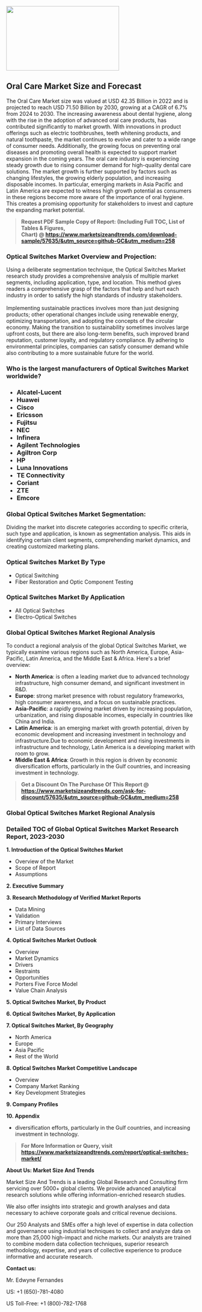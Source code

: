 <p><img class="alignnone size-medium wp-image-20088" src="https://ffe5etoiles.com/wp-content/uploads/2024/12/MST1-300x171.png" alt="" width="300" height="171" /></p><h2>Oral Care Market Size and Forecast</h2><p>The Oral Care Market size was valued at USD 42.35 Billion in 2022 and is projected to reach USD 71.50 Billion by 2030, growing at a CAGR of 6.7% from 2024 to 2030. The increasing awareness about dental hygiene, along with the rise in the adoption of advanced oral care products, has contributed significantly to market growth. With innovations in product offerings such as electric toothbrushes, teeth whitening products, and natural toothpaste, the market continues to evolve and cater to a wide range of consumer needs. Additionally, the growing focus on preventing oral diseases and promoting overall health is expected to support market expansion in the coming years. The oral care industry is experiencing steady growth due to rising consumer demand for high-quality dental care solutions. The market growth is further supported by factors such as changing lifestyles, the growing elderly population, and increasing disposable incomes. In particular, emerging markets in Asia Pacific and Latin America are expected to witness high growth potential as consumers in these regions become more aware of the importance of oral hygiene. This creates a promising opportunity for stakeholders to invest and capture the expanding market potential. </p><blockquote id="" class=""><strong>Request PDF Sample Copy of Report: (Including Full TOC, List of Tables &amp; Figures, Chart)&nbsp;@&nbsp;<strong><a href="https://www.marketsizeandtrends.com/download-sample/57635/&utm_source=github-GC&utm_medium=258" target="_blank">https://www.marketsizeandtrends.com/download-sample/57635/&utm_source=github-GC&utm_medium=258</a></strong></strong></blockquote><h3 id="" class="">Optical Switches Market&nbsp;Overview and Projection:</h3><p id="" class="">Using a deliberate segmentation technique, the Optical Switches Market research study provides a comprehensive analysis of multiple market segments, including application, type, and location. This method gives readers a comprehensive grasp of the factors that help and hurt each industry in order to satisfy the high standards of industry stakeholders. <br /> <br />Implementing sustainable practices involves more than just designing products; other operational changes include using renewable energy, optimizing transportation, and adopting the concepts of the circular economy. Making the transition to sustainability sometimes involves large upfront costs, but there are also long-term benefits, such improved brand reputation, customer loyalty, and regulatory compliance. By adhering to environmental principles, companies can satisfy consumer demand while also contributing to a more sustainable future for the world.</p><h3 id="" class="">Who is the largest manufacturers of&nbsp;Optical Switches Market worldwide?</h3><h3 class=""><p><ul><li>Alcatel-Lucent </li><li> Huawei </li><li> Cisco </li><li> Ericsson </li><li> Fujitsu </li><li> NEC </li><li> Infinera </li><li> Agilent Technologies </li><li> Agiltron Corp </li><li> HP </li><li> Luna Innovations </li><li> TE Connectivity </li><li> Coriant </li><li> ZTE </li><li> Emcore</li></ul></p></h3><h3 id="" class="">Global&nbsp;Optical Switches Market Segmentation:</h3><p id="" class="">Dividing the market into discrete categories according to specific criteria, such type and application, is known as segmentation analysis. This aids in identifying certain client segments, comprehending market dynamics, and creating customized marketing plans.</p><h3 id="" class="">Optical Switches Market&nbsp;By Type</h3><p><p><ul><li>Optical Switching </li><li> Fiber Restoration and Optic Component Testing</p></li></ul></p></p><h3 id="" class="">Optical Switches Market&nbsp;By Application</h3><p class=""><p><ul><li>All Optical Switches </li><li> Electro-Optical Switches</li></ul></p></p><h3 id="" class="">Global Optical Switches Market Regional Analysis</h3><p id="" class="">To conduct a regional analysis of the global Optical Switches Market, we typically examine various regions such as North America, Europe, Asia-Pacific, Latin America, and the Middle East &amp; Africa. Here's a brief overview:</p><ul><li><strong>North America</strong>: is often a leading market due to advanced technology infrastructure, high consumer demand, and significant investment in R&amp;D.</li><li><strong>Europe</strong>: strong market presence with robust regulatory frameworks, high consumer awareness, and a focus on sustainable practices.</li><li><strong>Asia-Pacific</strong>: a rapidly growing market driven by increasing population, urbanization, and rising disposable incomes, especially in countries like China and India.</li><li><strong>Latin America</strong>: is an emerging market with growth potential, driven by economic development and increasing investment in technology and infrastructure.Due to economic development and rising investments in infrastructure and technology, Latin America is a developing market with room to grow.</li><li><strong>Middle East &amp; Africa</strong>: Growth in this region is driven by economic diversification efforts, particularly in the Gulf countries, and increasing investment in technology.</li></ul><blockquote id="" class=""><strong>Get a Discount On The Purchase Of This Report @ <strong><a href="https://www.marketsizeandtrends.com/ask-for-discount/57635/&utm_source=github-GC&utm_medium=258" target="_blank">https://www.marketsizeandtrends.com/ask-for-discount/57635/&utm_source=github-GC&utm_medium=258</a></strong></strong></blockquote><h3 id="" class="">Global Optical Switches Market Regional Analysis</h3><h3 id="" class="">Detailed TOC of Global Optical Switches Market Research Report, 2023-2030</h3><p id="" class=""><strong>1. Introduction of the Optical Switches Market</strong></p><ul><li>Overview of the Market</li><li>Scope of Report</li><li>Assumptions</li></ul><p id="" class=""><strong>2. Executive Summary</strong></p><p id="" class=""><strong>3. Research Methodology of Verified Market Reports</strong></p><ul><li>Data Mining</li><li>Validation</li><li>Primary Interviews</li><li>List of Data Sources</li></ul><p id="" class=""><strong>4. Optical Switches Market Outlook</strong></p><ul><li>Overview</li><li>Market Dynamics</li><li>Drivers</li><li>Restraints</li><li>Opportunities</li><li>Porters Five Force Model</li><li>Value Chain Analysis</li></ul><p id="" class=""><strong>5. Optical Switches Market, By Product</strong></p><p id="" class=""><strong>6. Optical Switches Market, By Application</strong></p><p id="" class=""><strong>7. Optical Switches Market, By Geography</strong></p><ul><li>North America</li><li>Europe</li><li>Asia Pacific</li><li>Rest of the World</li></ul><p id="" class=""><strong>8. Optical Switches Market Competitive Landscape</strong></p><ul><li>Overview</li><li>Company Market Ranking</li><li>Key Development Strategies</li></ul><p id="" class=""><strong>9. Company Profiles</strong></p><p id="" class=""><strong>10. Appendix</strong></p><ul><li>diversification efforts, particularly in the Gulf countries, and increasing investment in technology.</li></ul><blockquote id="" class=""><strong>For More Information or Query, visit <strong><strong><a href="https://www.marketsizeandtrends.com/report/optical-switches-market/" target="_blank">https://www.marketsizeandtrends.com/report/optical-switches-market/</a></strong></strong></strong></blockquote><p id="" class=""><strong>About Us: Market Size And Trends</strong></p><p id="" class="">Market Size And Trends is a leading Global Research and Consulting firm servicing over 5000+ global clients. We provide advanced analytical research solutions while offering information-enriched research studies.</p><p id="" class="">We also offer insights into strategic and growth analyses and data necessary to achieve corporate goals and critical revenue decisions.</p><p id="" class="">Our 250 Analysts and SMEs offer a high level of expertise in data collection and governance using industrial techniques to collect and analyze data on more than 25,000 high-impact and niche markets. Our analysts are trained to combine modern data collection techniques, superior research methodology, expertise, and years of collective experience to produce informative and accurate research.</p><p id="" class=""><strong>Contact us:</strong></p><p id="" class="">Mr. Edwyne Fernandes</p><p id="" class="">US: +1 (650)-781-4080</p><p id="" class="">US Toll-Free: +1 (800)-782-1768</p>
